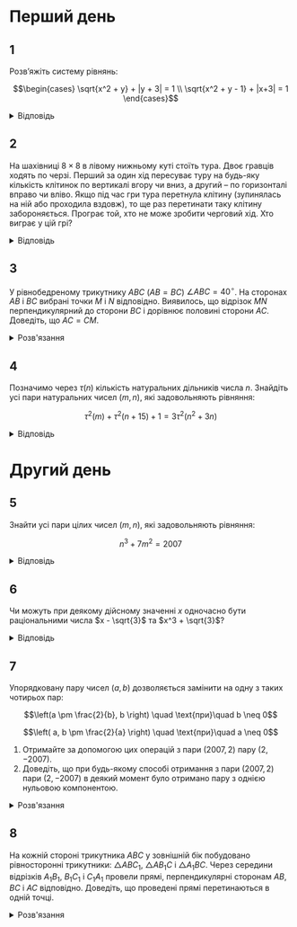 # Перший день

## 1
Розв’яжіть систему рівнянь:
```math
\begin{cases}
 \sqrt{x^2 + y} + |y + 3| = 1 \\
 \sqrt{x^2 + y - 1} + |x+3| = 1
\end{cases}
```
<details>
<summary>Відповідь</summary>

$(-2, -3)$
<details><summary>Розв'язання</summary>

З другого рівняння $x^2 + y - 1 \geq 0$, тому $\sqrt{x^2 + y} \geq 1$, тобто умова $|y + 3|>0$ приводить до суперечності. Таким чином $|y + 3| = 0 \iff y = -3$. Тоді з першого рівняння $x^2 + y = x^2 - 3 = 1 \implies x^2 = 4$, тобто $x = \pm 2$. Перевіркою переконуємось, що пара $(-2, -3)$ задовольняє систему, а пара $(2, -3)$ - ні.
</details></details>

## 2
На шахівниці $8 \times 8$ в лівому нижньому куті стоїть тура. Двоє гравців ходять по черзі. Перший за один хід пересуває туру на будь-яку кількість клітинок по вертикалі вгору чи вниз, а другий – по горизонталі вправо чи вліво. Якщо під час гри тура перетнула клітину (зупинялась на ній або проходила вздовж), то ще раз перетинати таку клітину забороняється. Програє той, хто не може зробити черговий хід. Хто виграє у цій грі?
<details><summary>Відповідь</summary>
Перемагає перший гравець
<details><summary>Розв'язання</summary>
Доведемо, що перший завжди виграє завдяки такій стратегії: кожним своїм ходом він ходить до кінця тієї вертикалі, де стоїть фішка, без порушень правил, тобто не перетинаючи ті поля, на яких фішка вже побувала. Це він робить кожного ходу. Тоді другий гравець вже не зможе перетнути ту вертикаль, де фішка вже побувала, оскільки перший гравець так би мовити своїм ходом виключає цю вертикаль з гри. Другий гравець може зробити щонайбільше 7 ходів (усього 8 вертикалей, але ліва з них виключається з гри відразу після ходу першого). Але своїми ходами другий гравець може зменшити кількість вільних клітин на вертикалі максимум на 1, тому на своєму другому ході перший має вертикаль, на якій 7 вільних клітин. І цю перевагу принаймні в одну клітину (один хід) він зможе зберегти до кінця гри.
</details></details>

## 3
У рівнобедреному трикутнику $ABC$ ($AB = BC$) $\angle ABC = 40^\circ$. На сторонах $AB$ і $BC$ вибрані точки $M$ і $N$ відповідно. Виявилось, що відрізок $MN$ перпендикулярний до сторони $BC$ і дорівнює половині сторони $AC$. Доведіть, що $AC = CM$.
<details><summary>Розв'язання</summary>

Кути при основі $AC$ заданого рівнобедреного трикутника $ABC$ дорівнюють по $70^\circ$. Виберемо на стороні $AB$ таку точку $P$, щоб $\angle ACP = 40^\circ$, тоді $\angle CAP = \angle APC = 70^\circ$, тобто $\triangle APC$ – рівнобедрений, тому $AC = PC$. Опустимо перпендикуляр $PQ$ на сторону $BC$. Тоді трикутник $PCQ$ – прямокутний з кутом $\angle PCQ = 30^\circ$, а тому $PQ = \frac{1}{2} AC = MN$. Це означає, що точки $M, N$ відповідно співпадають з точками $P, Q$, а тому $MC = PC = AC$, що й треба було довести.
</details>

## 4
Позначимо через $\tau(n)$ кількість натуральних дільників числа $n$. Знайдіть усі пари натуральних чисел $(m, n)$, які задовольняють рівняння:
```math
\tau^2(m) + \tau^2(n + 15) + 1 = 3\tau^2(n^2 + 3n)
```
<details><summary>Відповідь</summary>

$(1, 1)$
<details><summary>Розв'язання</summary>

Розглянемо це рівняння за модулем $4$: квадрат цілого числа за цим модулем дорівнює $0$ або $1$. Права частина може приймати лише значення $0$ або $3$, тому рівність можлива лише при умові, що $\tau^2(m) \equiv \tau^2(n + 15) \equiv \tau^2(n^2 + 3n) \equiv 1 \pmod{4}$. Але це означає, що кожне з чисел $\tau(m), \tau(n + 15), \tau(n^2 + 3n)$ — непарне. Відомо, що непарну кількість дільників має лише квадрат дійсного числа. Усі дільники числа, яке не є квадратом, розбиваються на різні пари дільників, добуток яких в кожній парі дорівнює цьому числу. Таким чином їх загальна кількість парна. Таким чином ми маємо, що числа $m, n + 15, n^2 + 3n$ є квадратами цілих чисел. Оскільки
```math
(n + 1)^2 = n^2 + 2n + 1 \leq n^2 + 3n < n^2 + 4n + 4 = (n + 2)^2,
```
то число $n^2 + 3n$ може бути квадратом лише, якщо $n^2 + 2n + 1 = n^2 + 3n$, тобто при $n = 1$. Тоді $n^2 + 3n = 4$ і $\tau(n^2 + 3n) = 3, n + 15 = 16$ і $\tau(n + 15) = 5$. Тому з початкової рівності знайдемо: $\tau^2(m) = 1$. Але один дільник має єдине натуральне число $1$, тому $m = 1$.
</details></details>

# Другий день

## 5
Знайти усі пари цілих чисел $(m, n)$, які задовольняють рівняння:
```math
n^3 + 7m^2 = 2007
```
<details><summary>Відповідь</summary>
рівняння розв'язків немає
<details><summary>Розв'язання</summary>

Розглянемо це рівняння за модулем $7$. $n^3$ за цим модулем дорівнює або $0$, або $1$, або $6$, тому і усі ліва частина дорівнює одному з цих трьох чисел. Оскільки $2007 \equiv 5 \pmod{7}$, то задане рівняння в цілих числах розв'язків не має.
</details></details>

## 6
Чи можуть при деякому дійсному значенні $x$ одночасно бути раціональними числа $x - \sqrt{3}$ та $x^3 + \sqrt{3}$?
<details>
<summary>Відповідь</summary>
не можуть
<details><summary>Розв'язання</summary>

Доведемо методом від супротивного, що не можуть. Припустимо, що при деякому $x$ число $a = x - \sqrt{3}$ – раціональне і $x = a + \sqrt{3}$. Тоді раціональним є також число:
```math
x^3 + \sqrt{3} = (a + \sqrt{3})^3 + \sqrt{3} = a^3 + 3a^2 \sqrt{3} + 9a + 4 \sqrt{3} = (a^3 + 9a) + \sqrt{3}(3a^2 + 4).
```
Звідси число $\sqrt{3}(3a^2 + 4)$ також повинно бути раціональним. А це виконується лише, при умові, що $3a^2 + 4 = 0$, що неможливо. Одержана суперечність завершує доведення.
</details></details>

## 7
Упорядковану пару чисел $(a, b)$ дозволяється замінити на одну з таких чотирьох пар:
```math
\left(a \pm \frac{2}{b}, b \right) \quad \text{при}\quad b \neq 0
```
```math
\left( a, b \pm \frac{2}{a} \right) \quad \text{при}\quad a \neq 0
```
1. Отримайте за допомогою цих операцій з пари $(2007, 2)$ пару $(2, -2007)$.
2. Доведіть, що при будь-якому способі отримання з пари $(2007, 2)$ пари $(2, -2007)$ в деякий момент було отримано пару з однією нульовою компонентою.
<details><summary>Розв'язання</summary>

1. Занумеруємо операції: (1) - $(a + \frac{2}{b}, b)$, (2) - $(a - \frac{2}{b}, b)$, (3) - $(a, b + \frac{2}{a})$, (4) - $(a, b - \frac{2}{a})$. Тоді один з процесів можна описати таким чином:
```math
(2007, 2) \xrightarrow{(2)} (2006, 2) \xrightarrow{(2)} (2005, 2) \xrightarrow{(2)} \ldots \xrightarrow{(2)} (2, 2) \xrightarrow{(4)} (2, 1) \xrightarrow{(4)} (2, 0) \xrightarrow{(4)} \ldots \xrightarrow{(4)} (2, -2007).
```
2. Якщо розглянути в кожний момент добуток компонент пари, то при виконанні будь-якої з чотирьох операцій цей добуток зміниться на 2. В початковий момент добуток дорівнює $4014$, а в кінцевий дорівнює $-4014$. Тому обов’язково при таких перетвореннях настане момент, коли добуток компонент пари дорівнює нулеві, що й доводить твердження.
</details>

## 8
На кожній стороні трикутника $ABC$ у зовнішній бік побудовано рівносторонні трикутники: $\triangle ABC_1$, $\triangle AB_1C$ і $\triangle A_1BC$. Через середини відрізків $A_1B_1$, $B_1C_1$ і $C_1A_1$ провели прямі, перпендикулярні сторонам $AB$, $BC$ і $AC$ відповідно. Доведіть, що проведені прямі перетинаються в одній точці.
<details><summary>Розв'язання</summary>

Нехай $M, N, L, K, D, P$ відповідно середини відрізків $AC_1, AB_1, AB, AC, B_1C_1, BC$. Покажемо, що рівними є трикутники $MLD$ та $DKN$. Дійсно, $ML = AM = DN$, за властивостями середніх ліній правильного трикутника, аналогічно $MD = AN = NK$. $\angle LMD = \angle LMA - \angle DMA = 60^\circ - \angle DMA = 60^\circ - \angle DNA = \angle ANK - \angle DNA = \angle KND$, тобто за двома сторонами та кутом між ними встановлюємо, що трикутники рівні. Але це означає, що $DL = DK$, тому $DE$ – перпендикуляр до $BC$ є також перпендикуляром до $LK$, а з рівності $DL = DK$ він є серединними перпендикуляром до відрізка $LK$. Таким чином, проведені в умові задачі перпендикуляри є серединними перпендикулярами до сторін трикутника $LKP$ – середнього трикутника $ABC$, а тому вони перетинаються в одній точці – центрі описаного навколо $\triangle LKP$ кола.

Зауважимо, що це твердження не залежить від того, як проходить відрізок $B_1C_1$ – перетинаючи сторони $AB, BC$ чи ні. В іншому випадку просто рівність відповідних кутів доводиться аналогічно, з додаванням до кутів в $60^\circ$.
</details>